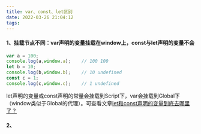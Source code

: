 ```yaml
---
title: var、const、let区别
date: 2022-03-26 21:04:12
tags:
---
```


#### 1、挂载节点不同：var声明的变量挂载在window上，const与let声明的变量不会
```javascript
var a = 100;
console.log(a,window.a);    // 100 100
let b = 10;
console.log(b,window.b);    // 10 undefined
const c = 1;
console.log(c,window.c);    // 1 undefined
```
let声明的变量或const声明的常量会挂载到Script下，var会挂载到Global下（window类似于Global的代理）。可查看文章[let和const声明的变量到底去哪里了？](https://zhuanlan.zhihu.com/p/114128108)

<!-- more -->

#### 2、
